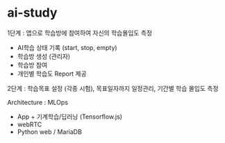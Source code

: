 # ai-study


1단계 : 앱으로 학습방에 참여하여 자신의 학습몰입도 측정

- AI학습 상태 기록 (start, stop, empty)
- 학습방 생성 (관리자)
- 학습방 참여
- 개인별 학습도 Report 제공

2단계 : 학습목표 설정 (각종 시험), 목표일자까지 일정관리, 기간별 학습 몰입도 측정

Architecture : MLOps
- App + 기계학습/딥러닝 (Tensorflow.js)
- webRTC
- Python web / MariaDB

